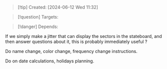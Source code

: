 
>[!tip] Created: [2024-06-12 Wed 11:32]

>[!question] Targets: 

>[!danger] Depends: 

If we simply make a jitter that can display the sectors in the stateboard, and then answer questions about it, this is probably immediately useful ?

Do name change, color change, frequency change instructions.

Do on date calculations, holidays planning.